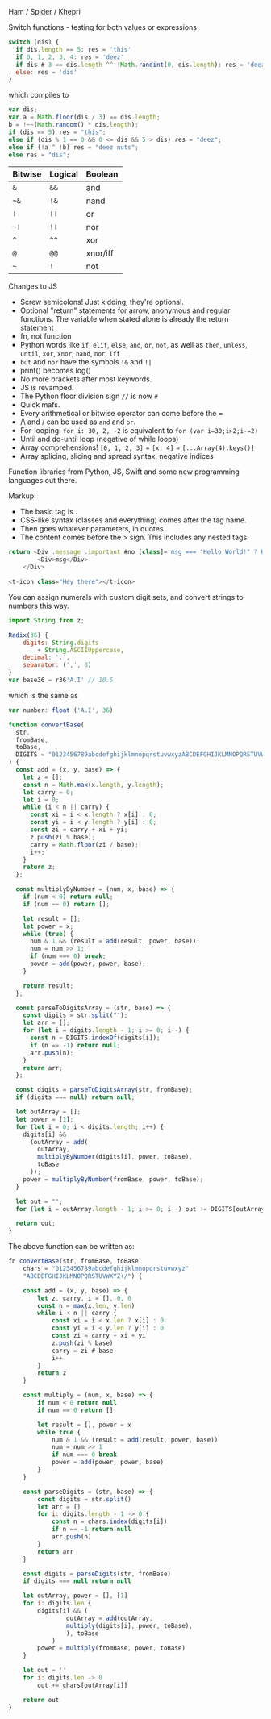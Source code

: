 Ham / Spider / Khepri

Switch functions - testing for both values or expressions

```js
switch (dis) {
  if dis.length == 5: res = 'this'
  if 0, 1, 2, 3, 4: res = 'deez'
  if dis # 3 == dis.length ^^ !Math.randint(0, dis.length): res = 'deez nuts'
  else: res = 'dis'
}
```

which compiles to

```js
var dis;
var a = Math.floor(dis / 3) == dis.length;
b = !~~(Math.random() * dis.length);
if (dis == 5) res = "this";
else if (dis % 1 == 0 && 0 <= dis && 5 > dis) res = "deez";
else if (!a ^ !b) res = "deez nuts";
else res = "dis";
```

| Bitwise | Logical | Boolean  |
| ------- | ------- | -------- |
| `&`     | `&&`    | and      |
| `~&`    | `!&`    | nand     |
| `ǀ`     | `ǀǀ`    | or       |
| `~ǀ`    | `!ǀ`    | nor      |
| `^`     | `^^`    | xor      |
| `@`     | `@@`    | xnor/iff |
| `~`     | `!`     | not      |

Changes to JS

- Screw semicolons! Just kidding, they're optional.
- Optional "return" statements for arrow, anonymous and regular functions. The variable when stated alone is already the return statement
- fn, not function
- Python words like `if`, `elif`, `else`, `and`, `or`, `not`, as well as `then`, `unless`, `until`, `xor`, `xnor`, `nand`, `nor`, `iff`
- `but` and `nor` have the symbols `!&` and `!|`
- print() becomes log()
- No more brackets after most keywords.
- JS is revamped.
- The Python floor division sign `//` is now `#`
- Quick mafs.
- Every arithmetical or bitwise operator can come before the =
- /\ and \/ can be used as `and` and `or`.
- For-looping: `for i: 30, 2, -2` is equivalent to `for (var i=30;i>2;i-=2)`
- Until and do-until loop (negative of while loops)
- Array comprehensions! `[0, 1, 2, 3]` = `[x: 4]` = `[...Array(4).keys()]`
- Array splicing, slicing and spread syntax, negative indices

Function libraries from Python, JS, Swift and some new programming languages out there.

Markup:

- The basic tag is <tag>.
- CSS-like syntax (classes and everything) comes after the tag name.
- Then goes whatever parameters, in quotes
- The content comes before the > sign. This includes any nested tags.

```js
return <Div .message .important #no [class]='msg === "Hello World!" ? HelloWorld : no' n-for='i in msgs'>
        <Div>msg</Div>
    </Div>

<t-icon class="Hey there"></t-icon>
```

You can assign numerals with custom digit sets, and convert strings to numbers this way.

```js
import String from z;

Radix(36) {
    digits: String.digits
        + String.ASCIIUppercase,
    decimal: '.',
    separator: (',', 3)
}
var base36 = r36'A.I' // 10.5
```

which is the same as

```js
var number: float ('A.I', 36)
```

```js
function convertBase(
  str,
  fromBase,
  toBase,
  DIGITS = "0123456789abcdefghijklmnopqrstuvwxyzABCDEFGHIJKLMNOPQRSTUVWXYZ+/"
) {
  const add = (x, y, base) => {
    let z = [];
    const n = Math.max(x.length, y.length);
    let carry = 0;
    let i = 0;
    while (i < n || carry) {
      const xi = i < x.length ? x[i] : 0;
      const yi = i < y.length ? y[i] : 0;
      const zi = carry + xi + yi;
      z.push(zi % base);
      carry = Math.floor(zi / base);
      i++;
    }
    return z;
  };

  const multiplyByNumber = (num, x, base) => {
    if (num < 0) return null;
    if (num == 0) return [];

    let result = [];
    let power = x;
    while (true) {
      num & 1 && (result = add(result, power, base));
      num = num >> 1;
      if (num === 0) break;
      power = add(power, power, base);
    }

    return result;
  };

  const parseToDigitsArray = (str, base) => {
    const digits = str.split("");
    let arr = [];
    for (let i = digits.length - 1; i >= 0; i--) {
      const n = DIGITS.indexOf(digits[i]);
      if (n == -1) return null;
      arr.push(n);
    }
    return arr;
  };

  const digits = parseToDigitsArray(str, fromBase);
  if (digits === null) return null;

  let outArray = [];
  let power = [1];
  for (let i = 0; i < digits.length; i++) {
    digits[i] &&
      (outArray = add(
        outArray,
        multiplyByNumber(digits[i], power, toBase),
        toBase
      ));
    power = multiplyByNumber(fromBase, power, toBase);
  }

  let out = "";
  for (let i = outArray.length - 1; i >= 0; i--) out += DIGITS[outArray[i]];

  return out;
}
```

The above function can be written as:

```js
fn convertBase(str, fromBase, toBase,
    chars = "0123456789abcdefghijklmnopqrstuvwxyz"
    "ABCDEFGHIJKLMNOPQRSTUVWXYZ+/") {

    const add = (x, y, base) => {
        let z, carry, i = [], 0, 0
        const n = max(x.len, y.len)
        while i < n || carry {
            const xi = i < x.len ? x[i] : 0
            const yi = i < y.len ? y[i] : 0
            const zi = carry + xi + yi
            z.push(zi % base)
            carry = zi # base
            i++
        }
        return z
    }

    const multiply = (num, x, base) => {
        if num < 0 return null
        if num == 0 return []

        let result = [], power = x
        while true {
            num & 1 && (result = add(result, power, base))
            num = num >> 1
            if num === 0 break
            power = add(power, power, base)
        }
    }

    const parseDigits = (str, base) => {
        const digits = str.split()
        let arr = []
        for i: digits.length - 1 -> 0 {
            const n = chars.index(digits[i])
            if n == -1 return null
            arr.push(n)
        }
        return arr
    }

    const digits = parseDigits(str, fromBase)
    if digits === null return null

    let outArray, power = [], [1]
    for i: digits.len {
        digits[i] && (
                outArray = add(outArray,
                multiply(digits[i], power, toBase),
                ), toBase
            )
        power = multiply(fromBase, power, toBase)
    }

    let out = ''
    for i: digits.len -> 0
        out += chars[outArray[i]]

    return out
}
```

